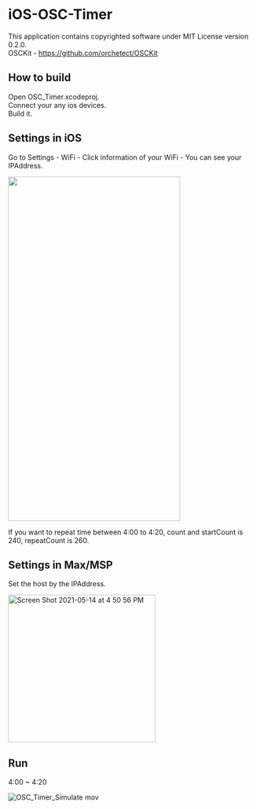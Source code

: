# iOS-OSC-Timer

This application contains copyrighted software under MIT License version 0.2.0.    
OSCKit - https://github.com/orchetect/OSCKit

## How to build

Open OSC_Timer.xcodeproj.    
Connect your any ios devices.    
Build it.

## Settings in iOS

Go to Settings - WiFi - Click information of your WiFi - You can see your IPAddress.

<img src="https://user-images.githubusercontent.com/79373845/118238390-6a553400-b4d3-11eb-8ed0-b94d49cd9416.jpg" width = "350" height = "700">

If you want to repeat time between 4:00 to 4:20, count and startCount is 240, repeatCount is 260.

## Settings in Max/MSP

Set the host by the IPAddress.

<img width="300" alt="Screen Shot 2021-05-14 at 4 50 56 PM" src="https://user-images.githubusercontent.com/79373845/118239316-90c79f00-b4d4-11eb-92f2-6a65a90a0d12.png">

## Run
4:00 ~ 4:20

![OSC_Timer_Simulate mov](https://user-images.githubusercontent.com/79373845/118239864-42ff6680-b4d5-11eb-8a7f-f65088a888be.gif)


